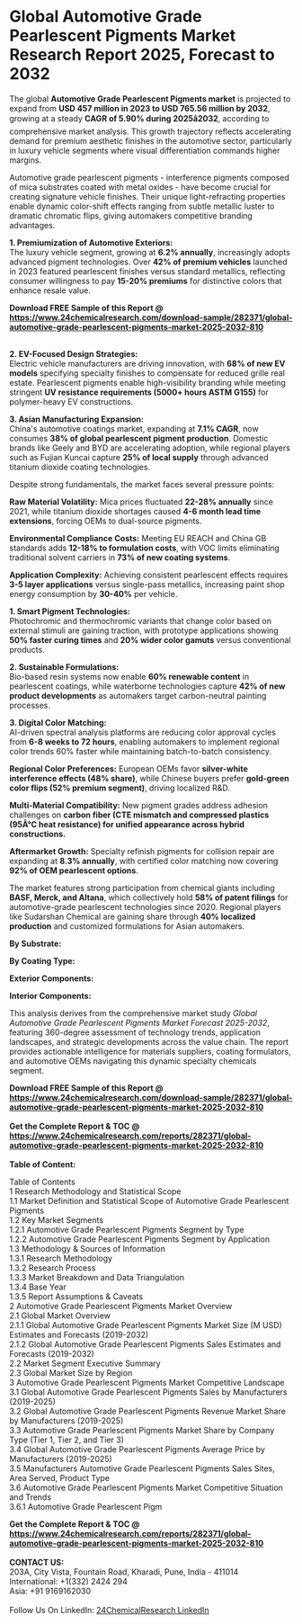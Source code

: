 <h1>Global Automotive Grade Pearlescent Pigments Market Research Report 2025, Forecast to 2032</h1><p>The global <strong>Automotive Grade Pearlescent Pigments market</strong> is projected to expand from <strong>USD 457 million in 2023 to USD 765.56 million by 2032</strong>, growing at a steady <strong>CAGR of 5.90% during 2025â2032</strong>, according to comprehensive market analysis. This growth trajectory reflects accelerating demand for premium aesthetic finishes in the automotive sector, particularly in luxury vehicle segments where visual differentiation commands higher margins.</p><p>Automotive grade pearlescent pigments - interference pigments composed of mica substrates coated with metal oxides - have become crucial for creating signature vehicle finishes. Their unique light-refracting properties enable dynamic color-shift effects ranging from subtle metallic luster to dramatic chromatic flips, giving automakers competitive branding advantages.</p><p><strong>1. Premiumization of Automotive Exteriors:</strong><br>
The luxury vehicle segment, growing at <strong>6.2% annually</strong>, increasingly adopts advanced pigment technologies. Over <strong>42% of premium vehicles</strong> launched in 2023 featured pearlescent finishes versus standard metallics, reflecting consumer willingness to pay <strong>15-20% premiums</strong> for distinctive colors that enhance resale value.</p><div><b>Download FREE Sample of this Report @ 
            <a href="https://www.24chemicalresearch.com/download-sample/282371/global-automotive-grade-pearlescent-pigments-market-2025-2032-810">
            https://www.24chemicalresearch.com/download-sample/282371/global-automotive-grade-pearlescent-pigments-market-2025-2032-810</a></b></div><br><p><strong>2. EV-Focused Design Strategies:</strong><br>
Electric vehicle manufacturers are driving innovation, with <strong>68% of new EV models</strong> specifying specialty finishes to compensate for reduced grille real estate. Pearlescent pigments enable high-visibility branding while meeting stringent <strong>UV resistance requirements (5000+ hours ASTM G155)</strong> for polymer-heavy EV constructions.</p><p><strong>3. Asian Manufacturing Expansion:</strong><br>
China's automotive coatings market, expanding at <strong>7.1% CAGR</strong>, now consumes <strong>38% of global pearlescent pigment production</strong>. Domestic brands like Geely and BYD are accelerating adoption, while regional players such as Fujian Kuncai capture <strong>25% of local supply</strong> through advanced titanium dioxide coating technologies.</p><p>Despite strong fundamentals, the market faces several pressure points:</p><p><strong>Raw Material Volatility:</strong> Mica prices fluctuated <strong>22-28% annually</strong> since 2021, while titanium dioxide shortages caused <strong>4-6 month lead time extensions</strong>, forcing OEMs to dual-source pigments.</p><p><strong>Environmental Compliance Costs:</strong> Meeting EU REACH and China GB standards adds <strong>12-18% to formulation costs</strong>, with VOC limits eliminating traditional solvent carriers in <strong>73% of new coating systems</strong>.</p><p><strong>Application Complexity:</strong> Achieving consistent pearlescent effects requires <strong>3-5 layer applications</strong> versus single-pass metallics, increasing paint shop energy consumption by <strong>30-40%</strong> per vehicle.</p><p><strong>1. Smart Pigment Technologies:</strong><br>
Photochromic and thermochromic variants that change color based on external stimuli are gaining traction, with prototype applications showing <strong>50% faster curing times</strong> and <strong>20% wider color gamuts</strong> versus conventional products.</p><p><strong>2. Sustainable Formulations:</strong><br>
Bio-based resin systems now enable <strong>60% renewable content</strong> in pearlescent coatings, while waterborne technologies capture <strong>42% of new product developments</strong> as automakers target carbon-neutral painting processes.</p><p><strong>3. Digital Color Matching:</strong><br>
AI-driven spectral analysis platforms are reducing color approval cycles from <strong>6-8 weeks to 72 hours</strong>, enabling automakers to implement regional color trends 60% faster while maintaining batch-to-batch consistency.</p><p><strong>Regional Color Preferences:</strong> European OEMs favor <strong>silver-white interference effects (48% share)</strong>, while Chinese buyers prefer <strong>gold-green color flips (52% premium segment)</strong>, driving localized R&amp;D.</p><p><strong>Multi-Material Compatibility:</strong> New pigment grades address adhesion challenges on <strong>carbon fiber (CTE mismatch  and <strong>compressed plastics (95Â°C heat resistance)</strong> for unified appearance across hybrid constructions.</strong></p><p><strong>Aftermarket Growth:</strong> Specialty refinish pigments for collision repair are expanding at <strong>8.3% annually</strong>, with certified color matching now covering <strong>92% of OEM pearlescent options</strong>.</p><p>The market features strong participation from chemical giants including <strong>BASF, Merck, and Altana</strong>, which collectively hold <strong>58% of patent filings</strong> for automotive-grade pearlescent technologies since 2020. Regional players like Sudarshan Chemical are gaining share through <strong>40% localized production</strong> and customized formulations for Asian automakers.</p><p><strong>By Substrate:</strong></p><p><strong>By Coating Type:</strong></p><p><strong>Exterior Components:</strong></p><p><strong>Interior Components:</strong></p><p>This analysis derives from the comprehensive market study <em>Global Automotive Grade Pearlescent Pigments Market Forecast 2025-2032</em>, featuring 360-degree assessment of technology trends, application landscapes, and strategic developments across the value chain. The report provides actionable intelligence for materials suppliers, coating formulators, and automotive OEMs navigating this dynamic specialty chemicals segment.</p><div><b>Download FREE Sample of this Report @ 
            <a href="https://www.24chemicalresearch.com/download-sample/282371/global-automotive-grade-pearlescent-pigments-market-2025-2032-810">
            https://www.24chemicalresearch.com/download-sample/282371/global-automotive-grade-pearlescent-pigments-market-2025-2032-810</a></b></div><br><div><b>Get the Complete Report & TOC @ 
            <a href="https://www.24chemicalresearch.com/reports/282371/global-automotive-grade-pearlescent-pigments-market-2025-2032-810">
            https://www.24chemicalresearch.com/reports/282371/global-automotive-grade-pearlescent-pigments-market-2025-2032-810</a></b></div><br>
            <b>Table of Content:</b><p>Table of Contents<br />
1 Research Methodology and Statistical Scope<br />
1.1 Market Definition and Statistical Scope of Automotive Grade Pearlescent Pigments<br />
1.2 Key Market Segments<br />
1.2.1 Automotive Grade Pearlescent Pigments Segment by Type<br />
1.2.2 Automotive Grade Pearlescent Pigments Segment by Application<br />
1.3 Methodology & Sources of Information<br />
1.3.1 Research Methodology<br />
1.3.2 Research Process<br />
1.3.3 Market Breakdown and Data Triangulation<br />
1.3.4 Base Year<br />
1.3.5 Report Assumptions & Caveats<br />
2 Automotive Grade Pearlescent Pigments Market Overview<br />
2.1 Global Market Overview<br />
2.1.1 Global Automotive Grade Pearlescent Pigments Market Size (M USD) Estimates and Forecasts (2019-2032)<br />
2.1.2 Global Automotive Grade Pearlescent Pigments Sales Estimates and Forecasts (2019-2032)<br />
2.2 Market Segment Executive Summary<br />
2.3 Global Market Size by Region<br />
3 Automotive Grade Pearlescent Pigments Market Competitive Landscape<br />
3.1 Global Automotive Grade Pearlescent Pigments Sales by Manufacturers (2019-2025)<br />
3.2 Global Automotive Grade Pearlescent Pigments Revenue Market Share by Manufacturers (2019-2025)<br />
3.3 Automotive Grade Pearlescent Pigments Market Share by Company Type (Tier 1, Tier 2, and Tier 3)<br />
3.4 Global Automotive Grade Pearlescent Pigments Average Price by Manufacturers (2019-2025)<br />
3.5 Manufacturers Automotive Grade Pearlescent Pigments Sales Sites, Area Served, Product Type<br />
3.6 Automotive Grade Pearlescent Pigments Market Competitive Situation and Trends<br />
3.6.1 Automotive Grade Pearlescent Pigm</p><div><b>Get the Complete Report & TOC @ 
            <a href="https://www.24chemicalresearch.com/reports/282371/global-automotive-grade-pearlescent-pigments-market-2025-2032-810">
            https://www.24chemicalresearch.com/reports/282371/global-automotive-grade-pearlescent-pigments-market-2025-2032-810</a></b></div><br><b>CONTACT US:</b><br>
            203A, City Vista, Fountain Road, Kharadi, Pune, India - 411014<br>
            International: +1(332) 2424 294<br>
            Asia: +91 9169162030 <br><br>
            Follow Us On LinkedIn: <a href="https://www.linkedin.com/company/24chemicalresearch/">24ChemicalResearch LinkedIn</a>